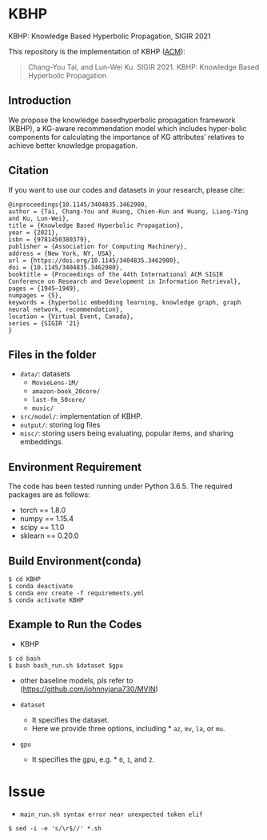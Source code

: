 # KBHP

KBHP: Knowledge Based Hyperbolic Propagation, SIGIR 2021

This repository is the implementation of KBHP ([ACM](https://dl.acm.org/doi/10.1145/3404835.3462980)):
> Chang-You Tai, and Lun-Wei Ku. SIGIR 2021. KBHP: Knowledge Based Hyperbolic Propagation


## Introduction
We propose the knowledge basedhyperbolic propagation framework (KBHP), a KG-aware recommendation model which includes hyper-bolic components for calculating the importance of KG attributes’ relatives to achieve better knowledge propagation.

## Citation 
If you want to use our codes and datasets in your research, please cite:
```
@inproceedings{10.1145/3404835.3462980,
author = {Tai, Chang-You and Huang, Chien-Kun and Huang, Liang-Ying and Ku, Lun-Wei},
title = {Knowledge Based Hyperbolic Propagation},
year = {2021},
isbn = {9781450380379},
publisher = {Association for Computing Machinery},
address = {New York, NY, USA},
url = {https://doi.org/10.1145/3404835.3462980},
doi = {10.1145/3404835.3462980},
booktitle = {Proceedings of the 44th International ACM SIGIR Conference on Research and Development in Information Retrieval},
pages = {1945–1949},
numpages = {5},
keywords = {hyperbolic embedding learning, knowledge graph, graph neural network, recommendation},
location = {Virtual Event, Canada},
series = {SIGIR '21}
}
```



## Files in the folder

- `data/`: datasets
  - `MovieLens-1M/`
  - `amazon-book_20core/`
  - `last-fm_50core/`
  - `music/`
- `src/model/`: implementation of KBHP.
- `output/`: storing log files
- `misc/`: storing users being evaluating, popular items, and sharing embeddings.

## Environment Requirement
The code has been tested running under Python 3.6.5. The required packages are as follows:
* torch == 1.8.0
* numpy == 1.15.4
* scipy == 1.1.0
* sklearn == 0.20.0

## Build Environment(conda)
```
$ cd KBHP
$ conda deactivate
$ conda env create -f requirements.yml
$ conda activate KBHP
```

## Example to Run the Codes

* KBHP
```
$ cd bash
$ bash bash_run.sh $dataset $gpu
```

* other baseline models, pls refer to (https://github.com/johnnyjana730/MVIN)

* `dataset`
  * It specifies the dataset.
  * Here we provide three options, including  * `az`, `mv`, `la`, or `mu`.

* `gpu`
  * It specifies the gpu, e.g. * `0`, `1`, and `2`.

# Issue

* `main_run.sh syntax error near unexpected token elif`
```
$ sed -i -e 's/\r$//' *.sh
```
